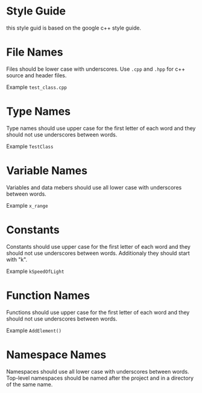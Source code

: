 # Style Guide
this style guid is based on the google c++ style guide.

# File Names
Files should be lower case with underscores. Use `.cpp` and `.hpp` for
c++ source and header files.

Example `test_class.cpp`

# Type Names
Type names should use upper case for the first letter of each word and
they should not use underscores between words.

Example `TestClass`

# Variable Names
Variables and data mebers should use all lower case with underscores
between words.

Example `x_range`

# Constants
Constants should use upper case for the first letter of each word and
they should not use underscores between words. Additionaly they should
start with "k".

Example `kSpeedOfLight`

# Function Names
Functions should use upper case for the first letter of each word and
they should not use underscores between words.

Example `AddElement()`

# Namespace Names
Namespaces should use all lower case with underscores between words.
Top-level namespaces should be named after the project and in a directory
of the same name.
